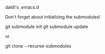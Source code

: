 daldi's .emacs.d

Don't forget about initializing the submodules!

git submodule init
git submodule update

or

git clone --recurse-submodules
